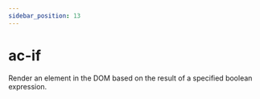```yaml
---
sidebar_position: 13
---
```


# ac-if

Render an element in the DOM based on the result of a specified boolean expression. 


